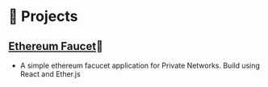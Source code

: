 # 🧪 Projects

## [Ethereum Faucet](https://github.com/ananthanir/ethereum-faucet)🔗
- A simple ethereum facucet application for Private Networks. Build using React and Ether.js